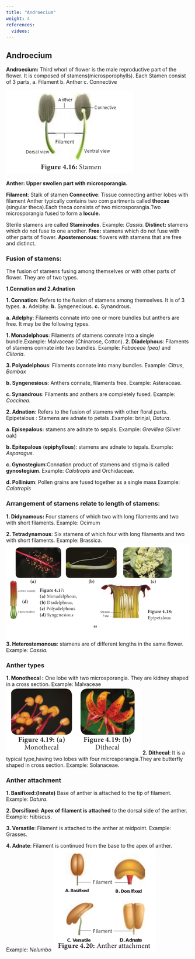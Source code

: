 ```yaml
---
title: "Androecium"
weight: 4
references:
  videos:
---
```


## Androecium

**Androecium:**
Third whorl of flower is the male reproductive part of the flower. It is composed of stamens(microsporophylls). Each Stamen consist of 3 parts, a. Filament b. Anther c. Connective

![](4.18.png)

**Anther: Upper swollen part with microsporangia.**

**Filament**: Stalk of stamen **Connective**: Tissue connecting anther lobes with filament Anther typically contains two com partments called **thecae** (singular theca).Each theca consists of two microsporangia.Two microsporangia fused to form a **locule.**

Sterile stamens are called **Staminodes**. Example: _Cassia._ **Distinct:** stamens which do not fuse to one another. **Free:** stamens which do not fuse with other parts of flower. **Apostemonous:** flowers with stamens that are free and distinct.

### Fusion of stamens:

The fusion of stamens fusing among themselves or with other parts of flower. They are of two types.

**1.Connation and 2.Adnation**

**1. Connation**: Refers to the fusion of stamens among themselves. It is of 3 types. **a.** Adelphy. **b.** Syngenecious. **c.** Synandrous.

**a. Adelphy**: Filaments connate into one or more bundles but anthers are free. It may be the following types.

**1. Monadelphous**: Filaments of stamens connate into a single bundle.Example: Malvaceae (Chinarose, Cotton).
**2. Diadelphous**: Filaments of stamens connate into two bundles. Example: _Fabaceae (pea)_ and _Clitoria_.

**3. Polyadelphous**: Filaments connate into many bundles. Example: _Citrus_, _Bombax_

**b. Syngenesious**: Anthers connate, filaments free. Example: Asteraceae.

**c. Synandrous**: Filaments and anthers are completely fused. Example: _Coccinea_.

**2. Adnation**: Refers to the fusion of stamens with other floral parts. Epipetalous : Stamens are adnate to petals .Example: brinjal, _Datura_.

**a. Episepalous:** stamens are adnate to sepals. Example: _Grevillea_ (Silver oak)

**b. Epitepalous** (**epiphyllous**): stamens are adnate to tepals. Example: _Asparagus_.

**c. Gynostegium**:Connation product of stamens and stigma is called **gynostegium**. Example: _Calotropis_ and Orchidaceae.

**d. Pollinium**: Pollen grains are fused together as a single mass Example: _Calotropis_

### Arrangement of stamens relate to length of stamens:

**1. Didynamous:** Four stamens of which two with long filaments and two with short filaments. Example: Ocimum

**2. Tetradynamous**: Six stamens of which four with long filaments and two with short filaments. Example: Brassica.
![Alt text](4.19.png)
**3. Heterostemonous**: stamens are of different lengths in the same flower. Example: _Cassia._

### Anther types

**1. Monothecal :** One lobe with two microsporangia. They are kidney shaped in a cross section. Example: Malvaceae
![Alt text](4.20.png)
**2. Dithecal**: It is a typical type,having two lobes with four microsporangia.They are butterfly shaped in cross section. Example: Solanaceae.

### Anther attachment

**1. Basifixed:(Innate)** Base of anther is
attached to the tip of filament. Example: _Datura_.

**2. Dorsifixed: Apex of filament is attached** to the dorsal side of the anther. Example: _Hibiscus_.

**3. Versatile**: Filament is attached to the anther at midpoint. Example: Grasses.

**4. Adnate**: Filament is continued from the base to the apex of anther. Example: _Nelumbo_
![](4.21.png)
